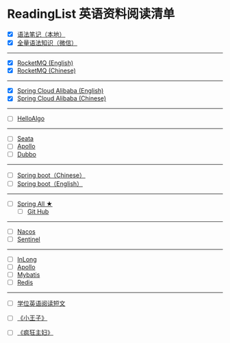 # ReadingList 英语资料阅读清单

- [x] [语法笔记（本地）](/Users/xrz/Desktop/English/EnglishStudyNotes.md)
- [x] [全量语法知识（微信）](https://www.kogrammar.com/learn/%E5%90%8D%E8%AF%8D_%E5%90%8D%E8%AF%8D%E7%9A%84%E6%95%B0/)

---

- [x] [RocketMQ (English)](https://rocketmq.apache.org/docs/4.x/)
- [x] [RocketMQ (Chinese)](https://rocketmq.apache.org/zh/docs/4.x/)
---
- [x] [Spring Cloud Alibaba (English)](https://sca.aliyun.com/en-us/docs/2022.0.0.0/overview/what-is-sca/)
- [x] [Spring Cloud Alibaba (Chinese)](https://sca.aliyun.com/zh-cn/docs/2022.0.0.0/overview/what-is-sca/)
---

- [ ] [HelloAlgo](https://www.hello-algo.com/chapter_introduction/)

---

- [ ] [Seata](https://seata.io/zh-cn/docs/overview/what-is-seata)
- [ ] [Apollo](https://www.apolloconfig.com/#/en/design/apollo-introduction)
- [ ] [Dubbo](https://cn.dubbo.apache.org/en/overview/)

---
- [ ] [Spring boot（Chinese）](https://springdoc.cn/spring-boot/documentation.html#documentation)
- [ ] [Spring boot（English）](https://docs.spring.io/spring-boot/docs/3.2.0-SNAPSHOT/reference/html/documentation.html#documentation)

---

- [ ] [Spring All ★](https://www.jcohy.com/projects/spring-framework#learn)
  - [ ] [Git Hub](https://github.com/jcohy/jcohy-docs)

---

- [ ] [Nacos](https://nacos.io/zh-cn/docs/v2/what-is-nacos.html)
- [ ] [Sentinel](https://sentinelguard.io/zh-cn/docs/introduction.html)

---

- [ ] [InLong](https://inlong.apache.org/docs/next/introduction/)
- [ ] [Apollo](https://www.apolloconfig.com/#/en/README)
- [ ] [Mybatis](https://mybatis.org/mybatis-3/index.html)
- [ ] [Redis](https://redis.io/docs/about/)

---

- [ ] [学位英语阅读短文](English/Reading/English.pdf)
- [ ] [《小王子》](https://www.bilibili.com/video/BV1H64y1f73s?p=2&vd_source=201e659a1198f26ce165fcaad0d7ddb1)
- [ ] [《疯狂主妇》](https://www.91mjtv.com/meiju/juewangzhufudiyiji/1-1.html)

